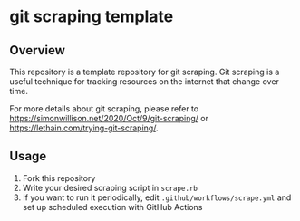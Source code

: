 # git scraping template

## Overview

This repository is a template repository for git scraping. Git scraping is a useful technique for tracking resources on the internet that change over time.

For more details about git scraping, please refer to https://simonwillison.net/2020/Oct/9/git-scraping/ or https://lethain.com/trying-git-scraping/.

## Usage

1. Fork this repository
2. Write your desired scraping script in `scrape.rb`
3. If you want to run it periodically, edit `.github/workflows/scrape.yml` and set up scheduled execution with GitHub Actions
